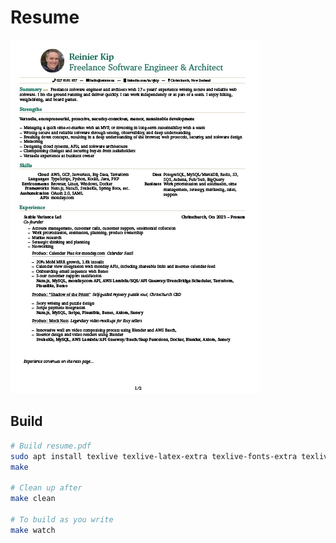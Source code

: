 # Resume

[![Reinier Kip, Freelance Software Engineer & Architect](resume.webp)](https://github.com/rjkip/resume/releases/latest/download/Reinier.Kip.Freelance.Software.Engineer.and.Architect.pdf)

## Build

```sh
# Build resume.pdf
sudo apt install texlive texlive-latex-extra texlive-fonts-extra texlive-science latexmk
make

# Clean up after
make clean

# To build as you write
make watch
```
